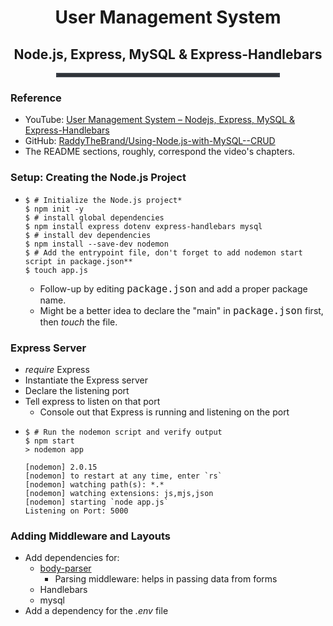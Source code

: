 <div style="text-align:center">
<h1>User Management System</h1>
<h2>Node.js, Express, MySQL & Express-Handlebars</h2>
</div>
<hr style="border: 3px solid #393e46; width:70%; margin:0 auto;">

### Reference
- YouTube: [User Management System – Nodejs, Express, MySQL & Express-Handlebars](https://www.youtube.com/watch?v=1aXZQcG2Y6I&t=29s)
- GitHub: [RaddyTheBrand/Using-Node.js-with-MySQL--CRUD](https://github.com/RaddyTheBrand/Using-Node.js-with-MySQL--CRUD)
- The README sections, roughly, correspond the video's chapters.

### Setup: Creating the Node.js Project
- ```shell
  $ # Initialize the Node.js project* 
  $ npm init -y 
  $ # install global dependencies
  $ npm install express dotenv express-handlebars mysql
  $ # install dev dependencies
  $ npm install --save-dev nodemon
  $ # Add the entrypoint file, don't forget to add nodemon start script in package.json**
  $ touch app.js
  ```
  - Follow-up by editing <span style="font: 1.3rem Inconsolata, monospace; font-size:1.10em;">package.json</span> and add a proper package name.
  - Might be a better idea to declare the "main" in <span style="font: 1.3rem Inconsolata, monospace; font-size:1.10em;">package.json</span> first, then _touch_ the file. 

### Express Server
- _require_ Express
- Instantiate the Express server
- Declare the listening port
- Tell express to listen on that port
    - Console out that Express is running and listening on the port
- ```shell
  $ # Run the nodemon script and verify output
  $ npm start
  > nodemon app

  [nodemon] 2.0.15
  [nodemon] to restart at any time, enter `rs`
  [nodemon] watching path(s): *.*
  [nodemon] watching extensions: js,mjs,json
  [nodemon] starting `node app.js`
  Listening on Port: 5000
  ```

### Adding Middleware and Layouts
- Add dependencies for: 
    - [body-parser](https://www.npmjs.com/package/body-parser)
        - Parsing middleware: helps in passing data from forms
    - Handlebars    
    - mysql
- Add a dependency for the _.env_ file
